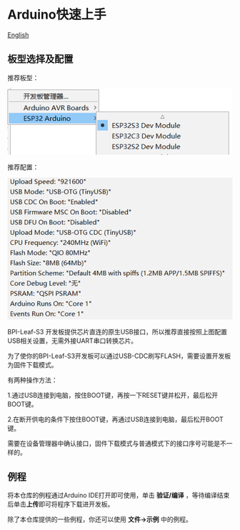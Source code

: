 # Arduino快速上手

[English](readme.md)

## 板型选择及配置

推荐板型：

![](media/board_selection_zh.png)

推荐配置：

![](media/board_configuration.png)

BPI-Leaf-S3 开发板提供芯片直连的原生USB接口，所以推荐直接按照上图配置USB相关设置，无需外接UART串口转换芯片。

为了使你的BPI-Leaf-S3开发板可以通过USB-CDC刷写FLASH，需要设置开发板为固件下载模式。

有两种操作方法：

1.通过USB连接到电脑，按住BOOT键，再按一下RESET键并松开，最后松开BOOT键。

2.在断开供电的条件下按住BOOT键，再通过USB连接到电脑，最后松开BOOT键。

需要在设备管理器中确认接口，固件下载模式与普通模式下的接口序号可能是不一样的。

## 例程

将本仓库的例程通过Arduino IDE打开即可使用，单击 **验证/编译** ，等待编译结束后单击**上传**即可将程序下载进开发板。

除了本仓库提供的一些例程，你还可以使用 **文件→示例** 中的例程。